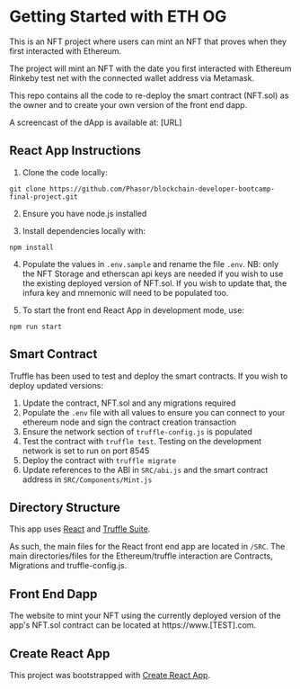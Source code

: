 # Getting Started with ETH OG

This is an NFT project where users can mint an NFT that proves when they first interacted with Ethereum.

The project will mint an NFT with the date you first interacted with Ethereum Rinkeby test net with the connected wallet address via Metamask.

This repo contains all the code to re-deploy the smart contract (NFT.sol) as the owner and to create your own version of the front end dapp.

A screencast of the dApp is available at: [URL]

## React App Instructions

1. Clone the code locally: 

`git clone https://github.com/Phasor/blockchain-developer-bootcamp-final-project.git`

2. Ensure you have node.js installed

3. Install dependencies locally with:

`npm install`

4. Populate the values in `.env.sample` and rename the file `.env`. NB: only the NFT Storage and etherscan api keys are needed if you wish to use the existing deployed version of NFT.sol. If you wish to update that, the infura key and mnemonic will need to be populated too.

5. To start the front end React App in development mode, use:

`npm run start`

## Smart Contract

Truffle has been used to test and deploy the smart contracts. If you wish to deploy updated versions:
1. Update the contract, NFT.sol and any migrations required
2. Populate the `.env` file with all values to ensure you can connect to your ethereum node and sign the contract creation transaction
3. Ensure the network section of `truffle-config.js` is populated
4. Test the contract with `truffle test`. Testing on the development network is set to run on port 8545
5. Deploy the contract with `truffle migrate`
6. Update references to the ABI in `SRC/abi.js` and the smart contract address in `SRC/Components/Mint.js`

## Directory Structure

This app uses [React](https://reactjs.org/) and [Truffle Suite](https://trufflesuite.com/).

As such, the main files for the React front end app are located in `/SRC`. The main directories/files for the Ethereum/truffle interaction are Contracts, Migrations and truffle-config.js.

## Front End Dapp

The website to mint your NFT using the currently deployed version of the app's NFT.sol contract can be located at https://www.[TEST].com.

## Create React App

This project was bootstrapped with [Create React App](https://github.com/facebook/create-react-app).
